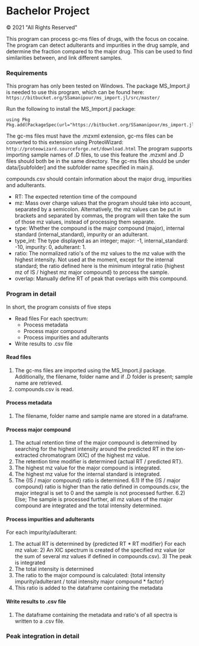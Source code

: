 # Bachelor Project

© 2021 "All Rights Reserved"

This program can process gc-ms files of drugs, with the focus on cocaine. The program can detect adulterants and impurities in the drug sample, and determine the fraction compared to the major drug. This can be used to find similarities between, and link different samples.


### Requirements

This program has only been tested on Windows.
The package MS_Import.jl is needed to use this program, which can be found here: `https://bitbucket.org/SSamanipour/ms_import.jl/src/master/`

Run the following to install the MS_Import.jl package:
```
using Pkg
Pkg.add(PackageSpec(url="https://bitbucket.org/SSamanipour/ms_import.jl/src/master/"))
```

The gc-ms files must have the .mzxml extension, gc-ms files can be converted to this extension using ProteoWizard: `http://proteowizard.sourceforge.net/download.html`
The program supports importing sample names of .D files, to use this feature the .mzxml and .D files should both be in the same directory.
The gc-ms files should be under data/[subfolder] and the subfolder name specified in main.jl.

compounds.csv should contain information about the major drug, impurities and adulterants.
- RT: The expected retention time of the compound
- mz: Mass over charge values that the program should take into account, separated by a semicolon. Alternatively, the mz values can be put in brackets and separated by commas, the program will then take the sum of those mz values, instead of processing them separate.
- type: Whether the compound is the major compound (major), internal standard (internal_standard), impurity or an adulterant.
- type_int: The type displayed as an integer; major: -1, internal_standard: -10, impurity: 0, adulterant: 1.
- ratio: The normalized ratio's of the mz values to the mz value with the highest intensity. Not used at the moment, except for the internal standard; the ratio defined here is the minimum integral ratio {highest mz of IS / highest mz major compound} to process the sample.
- overlap: Manually define RT of peak that overlaps with this compound.


### Program in detail


In short, the program consists of five steps
- Read files
  For each spectrum:
    - Process metadata
    - Process major compound 
    - Process impurities and adulterants
- Write results to .csv file


#### Read files
1) The gc-ms files are imported using the MS_Import.jl package. Additionally, the filename, folder name and if .D folder is present; sample name are retrieved.
2) compounds.csv is read.

#### Process metadata
1) The filename, folder name and sample name are stored in a dataframe.

#### Process major compound
1) The actual retention time of the major compound is determined by searching for the highest intensity around the predicted RT in the ion-extracted chromatogram (XIC) of the highest mz value.
2) The retention time modifier is determined {actual RT / predicted RT}.
3) The highest mz value for the major compound is integrated.
4) The highest mz value for the internal standard is integrated.
5) The {IS / major compound} ratio is determined.
6.1) If the {IS / major compound} ratio is higher than the ratio defined in compounds.csv, the major integral is set to 0 and the sample is not processed further.
6.2) Else; The sample is processed further, all mz values of the major compound are integrated and the total intensity determined.

#### Process impurities and adulterants
For each impurity/adulterant:
  1) The actual RT is determined by {predicted RT * RT modifier}
  For each mz value:
    2) An XIC spectrum is created of the specified mz value (or the sum of several mz values if defined in compounds.csv).
    3) The peak is integrated
  4) The total intensity is determined
  5) The ratio to the major compound is calculated: {total intensity impurity/adulterant / total intensity major compound * factor}
  6) This ratio is added to the dataframe containing the metadata


#### Write results to .csv file
1) The dataframe containing the metadata and ratio's of all spectra is written to a .csv file.


### Peak integration in detail



